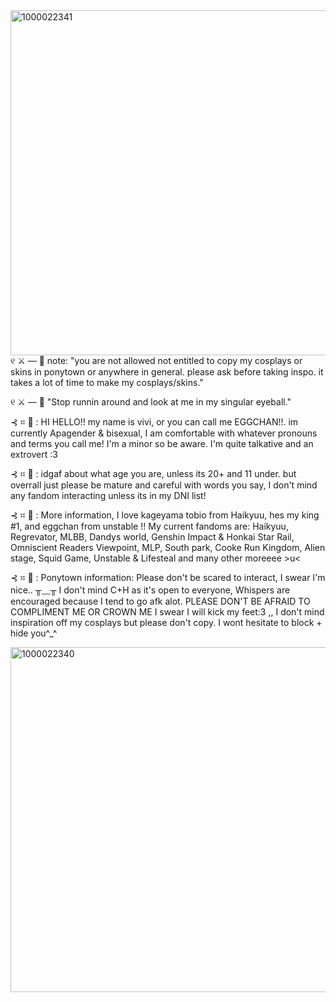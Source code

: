 <img width="740" height="552" alt="1000022341" src="https://github.com/user-attachments/assets/530d1894-9ba9-435e-931e-0264aad7d47f" />
୧ ⚔️ — 🥚 note: "you are not allowed not entitled to copy my cosplays or skins in ponytown or anywhere in general. please ask before taking inspo. it takes a lot of time to make my cosplays/skins."


୧ ⚔️ — 🥚 "Stop runnin around and look at me in my singular eyeball."

⊰ ⌗ 🥚 : HI HELLO!! my name is vivi, or you can call me EGGCHAN!!. im currently Apagender & bisexual, I am comfortable with whatever pronouns and terms you call me!  I'm a minor so be aware. I'm quite talkative and an extrovert :3 

⊰ ⌗ 🥚 : idgaf about what age you are, unless its 20+ and 11 under. but overrall just please be mature and careful with words you say, I don't mind any fandom interacting unless its in my DNI list! 

⊰ ⌗ 🥚 : More information, I love kageyama tobio from Haikyuu, hes my king #1, and eggchan from unstable !! My current fandoms are: Haikyuu, Regrevator, MLBB, Dandys world, Genshin Impact & Honkai Star Rail, Omniscient Readers Viewpoint, MLP, South park, Cooke Run Kingdom, Alien stage, Squid Game, Unstable & Lifesteal and many other moreeee >u<

⊰ ⌗ 🥚 : Ponytown information: Please don't be scared to interact, I swear I'm nice.. ╥﹏╥ I don't mind C+H as it's open to everyone, Whispers are encouraged because I tend to go afk alot. PLEASE DON'T BE AFRAID TO COMPLIMENT ME OR CROWN ME I swear I will kick my feet:3 ,, I don't mind inspiration off my cosplays but please don't copy. I wont hesitate to block + hide you^_^ 

<img width="740" height="552" alt="1000022340" src="https://github.com/user-attachments/assets/0475b970-a643-4076-9f33-b2c81c3fa211" />

